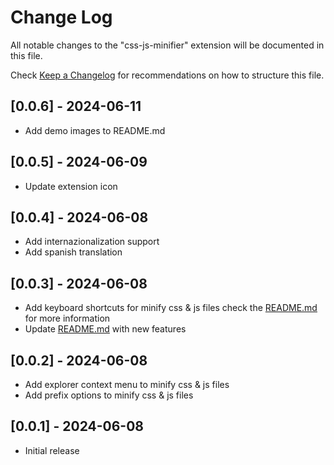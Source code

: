 # Change Log

All notable changes to the "css-js-minifier" extension will be documented in this file.

Check [Keep a Changelog](http://keepachangelog.com/) for recommendations on how to structure this file.

## [0.0.6] - 2024-06-11
- Add demo images to README.md

## [0.0.5] - 2024-06-09
- Update extension icon

## [0.0.4] - 2024-06-08
- Add internazionalization support
- Add spanish translation

## [0.0.3] - 2024-06-08

- Add keyboard shortcuts for minify css & js files check the [README.md](README.md#keyboard-shortcuts) for more information
- Update [README.md](README.md) with new features


## [0.0.2] - 2024-06-08

- Add explorer context menu to minify css & js files
- Add prefix options to minify css & js files

## [0.0.1] - 2024-06-08

- Initial release